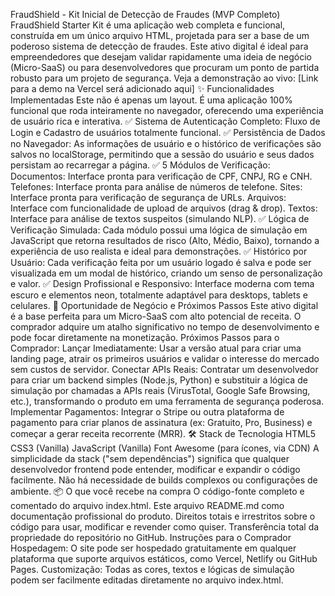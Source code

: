 FraudShield - Kit Inicial de Detecção de Fraudes (MVP Completo)
FraudShield Starter Kit é uma aplicação web completa e funcional, construída em um único arquivo HTML, projetada para ser a base de um poderoso sistema de detecção de fraudes. Este ativo digital é ideal para empreendedores que desejam validar rapidamente uma ideia de negócio (Micro-SaaS) ou para desenvolvedores que procuram um ponto de partida robusto para um projeto de segurança.
Veja a demonstração ao vivo: [Link para a demo na Vercel será adicionado aqui]
✨ Funcionalidades Implementadas
Este não é apenas um layout. É uma aplicação 100% funcional que roda inteiramente no navegador, oferecendo uma experiência de usuário rica e interativa.
✅ Sistema de Autenticação Completo: Fluxo de Login e Cadastro de usuários totalmente funcional.
✅ Persistência de Dados no Navegador: As informações de usuário e o histórico de verificações são salvos no localStorage, permitindo que a sessão do usuário e seus dados persistam ao recarregar a página.
✅ 5 Módulos de Verificação:
Documentos: Interface pronta para verificação de CPF, CNPJ, RG e CNH.
Telefones: Interface pronta para análise de números de telefone.
Sites: Interface pronta para verificação de segurança de URLs.
Arquivos: Interface com funcionalidade de upload de arquivos (drag & drop).
Textos: Interface para análise de textos suspeitos (simulando NLP).
✅ Lógica de Verificação Simulada: Cada módulo possui uma lógica de simulação em JavaScript que retorna resultados de risco (Alto, Médio, Baixo), tornando a experiência de uso realista e ideal para demonstrações.
✅ Histórico por Usuário: Cada verificação feita por um usuário logado é salva e pode ser visualizada em um modal de histórico, criando um senso de personalização e valor.
✅ Design Profissional e Responsivo: Interface moderna com tema escuro e elementos neon, totalmente adaptável para desktops, tablets e celulares.
🚀 Oportunidade de Negócio e Próximos Passos
Este ativo digital é a base perfeita para um Micro-SaaS com alto potencial de receita. O comprador adquire um atalho significativo no tempo de desenvolvimento e pode focar diretamente na monetização.
Próximos Passos para o Comprador:
Lançar Imediatamente: Usar a versão atual para criar uma landing page, atrair os primeiros usuários e validar o interesse do mercado sem custos de servidor.
Conectar APIs Reais: Contratar um desenvolvedor para criar um backend simples (Node.js, Python) e substituir a lógica de simulação por chamadas a APIs reais (VirusTotal, Google Safe Browsing, etc.), transformando o produto em uma ferramenta de segurança poderosa.
Implementar Pagamentos: Integrar o Stripe ou outra plataforma de pagamento para criar planos de assinatura (ex: Gratuito, Pro, Business) e começar a gerar receita recorrente (MRR).
🛠️ Stack de Tecnologia
HTML5
CSS3 (Vanilla)
JavaScript (Vanilla)
Font Awesome (para ícones, via CDN)
A simplicidade da stack ("sem dependências") significa que qualquer desenvolvedor frontend pode entender, modificar e expandir o código facilmente. Não há necessidade de builds complexos ou configurações de ambiente.
📦 O que você recebe na compra
O código-fonte completo e comentado do arquivo index.html.
Este arquivo README.md como documentação profissional do produto.
Direitos totais e irrestritos sobre o código para usar, modificar e revender como quiser.
Transferência total da propriedade do repositório no GitHub.
Instruções para o Comprador
Hospedagem: O site pode ser hospedado gratuitamente em qualquer plataforma que suporte arquivos estáticos, como Vercel, Netlify ou GitHub Pages.
Customização: Todas as cores, textos e lógicas de simulação podem ser facilmente editadas diretamente no arquivo index.html.
